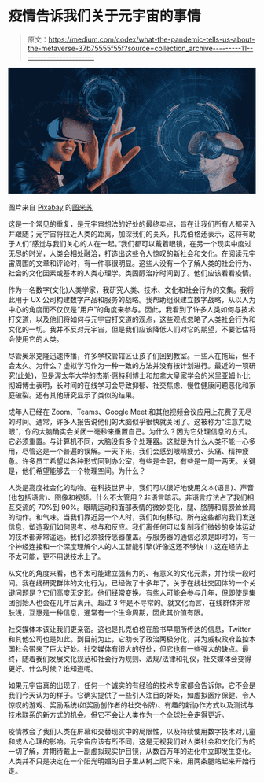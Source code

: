 # 疫情告诉我们关于元宇宙的事情

> 原文：<https://medium.com/codex/what-the-pandemic-tells-us-about-the-metaverse-37b75555f55f?source=collection_archive---------11----------------------->

![](img/ab51b6d5040bec405b3d4ab7ebb72e8f.png)

图片来自 [Pixabay](https://pixabay.com/?utm_source=link-attribution&utm_medium=referral&utm_campaign=image&utm_content=6891052) 的[图米苏](https://pixabay.com/users/tumisu-148124/?utm_source=link-attribution&utm_medium=referral&utm_campaign=image&utm_content=6891052)

这是一个常见的重复，是元宇宙想法的好处的最终卖点，旨在让我们所有人都买入并跟随；元宇宙将拉近人类的距离，加深我们的关系。扎克伯格还表示，这将有助于人们“感觉与我们关心的人在一起。”我们都可以戴着眼镜，在另一个现实中度过无尽的时光，人类会相处融洽，打造出这些令人惊叹的新社会和文化。在阅读元宇宙周围的文章和评论时，有一件事很明显。这些人没有一个了解人类的社会行为、社会的文化因素或基本的人类心理学。类固醇治疗时间到了。他们应该看看疫情。

作为一名数字(文化)人类学家，我研究人类、技术、文化和社会行为的交集。我将此用于 UX 公司构建数字产品和服务的战略。我帮助组织建立数字战略，从以人为中心的角度而不仅仅是“用户”的角度来参与。因此，我看到了许多人类如何与技术打交道，以及他们将如何与元宇宙打交道的观点，这些观点忽略了人类社会行为和文化的一切。我并不反对元宇宙，但是我们应该降低人们对它的期望，不要低估将会使用它的人类。

尽管奥米克隆迅速传播，许多学校管辖区让孩子们回到教室。一些人在拖延，但不会太久。为什么？虚拟学习作为一种一致的方法并没有按计划进行。最近的一项研究([此处](https://www.facetsjournal.com/doi/10.1139/facets-2021-0096))，但是渥太华大学的杰斯·惠特利博士和加拿大皇家学会的米里亚姆·h·比彻姆博士表明，长时间的在线学习会导致抑郁、社交焦虑、慢性健康问题恶化和家庭破裂。还有其他研究显示了类似的结果。

成年人已经在 Zoom、Teams、Google Meet 和其他视频会议应用上花费了无尽的时间。通常，许多人报告说他们的大脑似乎很快就关闭了。这被称为“注意力眨眼”，你的大脑确实会关闭一毫秒来重置自己。为什么？因为它处理信息的方式。它必须重置。与计算机不同，大脑没有多个处理器。这就是为什么人类不能一心多用，尽管这是一个普遍的误解。一天下来，我们会感到眼睛疲劳、头痛、精神疲惫。许多员工希望以各种形式回到办公室，有些是全职，有些是一周一两天。关键是，他们希望能够去一个物理空间。为什么？

人类是高度社会化的动物。在科技世界中，我们可以很好地使用文本(语言)、声音(也包括语言)、图像和视频。什么不太管用？非语言暗示。非语言疗法占了我们相互交流的 70%到 90%。眼睛运动和面部表情的微妙变化，腿、胳膊和肩膀耸耸肩的动作。和气味。当我们靠近另一个人时，我们如何移动。所有这些都向我们发送信息，塑造我们如何思考、参与和反应。我们离任何可以复制我们微妙的身体运动的技术都非常遥远。我们必须被传感器覆盖。与服务器的通信必须是即时的，有一个神经连接和一个深度理解个人的人工智能引擎(好像这还不够快！).这在经济上不太可能，更不用说技术上了。

从文化的角度来看，也不太可能建立强有力的、有意义的文化元素，并持续一段时间。我在线研究群体的文化行为，已经做了十多年了。关于在线社交团体的一个关键问题是？它们高度无定形。他们经常变换。有些人可能会参与几年，但即使是集团创始人也会在几年后离开。超过 3 年是不寻常的。就文化而言，在线群体非常肤浅，互惠是一种信息，通常有一个生命周期，因此其价值有限。

社交媒体本该让我们更亲密。这也是扎克伯格在脸书早期所传达的信息，Twitter 和其他公司也是如此。到目前为止，它助长了政治两极分化，并为威权政府监控本国社会带来了巨大好处。社交媒体有很大的好处，但它也有一些强大的缺点。最终，随着我们发展文化规范和社会行为规则、法规/法律和礼仪，社交媒体会变得更好。什么时候？谁知道呢。

如果元宇宙真的出现了，任何一个诚实的有经验的技术专家都会告诉你，它不会是我们今天认为的样子。它确实提供了一些引人注目的好处，如虚拟医疗保健、令人惊叹的游戏、奖励系统(如奖励创作者的社交令牌)、有趣的新协作方式以及测试与技术联系的新方式的机会。但它不会让人类作为一个全球社会走得更近。

疫情教会了我们人类在屏幕和交替现实中的局限性，以及持续使用数字技术对儿童和成人心理的影响。元宇宙应该有所不同，这是无视我们对人类社会和文化行为的一切了解，并期待戴上一副虚拟现实护目镜，从数百万年的进化中立即发生变化。人类并不只是决定在一个阳光明媚的日子里从树上爬下来，用两条腿站起来开始行走。